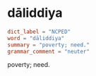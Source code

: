 # dāliddiya

``` toml
dict_label = "NCPED"
word = "dāliddiya"
summary = "poverty; need."
grammar_comment = "neuter"
```

poverty; need.

